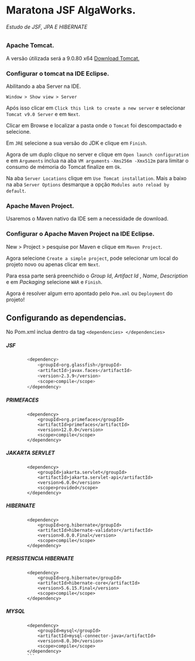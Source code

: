 # Maratona JSF AlgaWorks.
###### Estudo de JSF, JPA E HIBERNATE

### Apache Tomcat.
A versão útilizada será a 9.0.80 x64 [Download Tomcat.](https://dlcdn.apache.org/tomcat/tomcat-9/v9.0.80/bin/apache-tomcat-9.0.80-windows-x64.zip)

### Configurar o tomcat na IDE Eclipse.
Abilitando a aba Server na IDE.
```
Window > Show view > Server
```

Após isso clicar em `Click this link to create a new server` e selecionar `Tomcat v9.0 Server` e em `Next`.

Clicar em Browse e localizar a pasta onde o `Tomcat` foi descompactado e selecione.

Em `JRE` selecione a sua versão do JDK e clique em `Finish`.

Agora de um duplo clique no server e clique em `Open launch configuration` e em `Arguments` inclua na aba `VM arguments` `-Xms256m -Xmx512m` para limitar o consumo de mémoria do Tomcat finalize em `Ok`.

Na aba `Server Locations` clique em `Use Tomcat installation`.
Mais a baixo na aba `Server Options` desmarque a opção `Modules auto reload by default`.


### Apache Maven Project.
Usaremos o Maven nativo da IDE sem a necessidade de download.

### Configurar o Apache Maven Project na IDE Eclipse.
New > Project > pesquise por Maven e clique em `Maven Project`.

Agora selecione `Create a simple project`, pode selecionar um local do projeto novo ou apenas clicar em `Next`.

Para essa parte será preenchido o *Group Id*, *Artifact Id* , *Name*, *Description* e em *Packaging* selecione `WAR` e `Finish`.

Agora é resolver algum erro apontado pelo `Pom.xml` ou `Deployment` do projeto!

## Configurando as dependencias.

No Pom.xml inclua dentro da tag `<dependencies> </dependencies>`
##### JSF
```sh 
        <dependency>
            <groupId>org.glassfish</groupId>
            <artifactId>javax.faces</artifactId>
            <version>2.3.9</version>
            <scope>compile</scope>
        </dependency>
```
##### PRIMEFACES
```
        <dependency>
            <groupId>org.primefaces</groupId>
            <artifactId>primefaces</artifactId>
            <version>12.0.0</version>
            <scope>compile</scope>      
        </dependency>
```

##### JAKARTA SERVLET
```
        <dependency>
            <groupId>jakarta.servlet</groupId>
            <artifactId>jakarta.servlet-api</artifactId>
            <version>6.0.0</version>
            <scope>provided</scope>
        </dependency>
```

##### HIBERNATE
```
        <dependency>
            <groupId>org.hibernate</groupId>
            <artifactId>hibernate-validator</artifactId>
            <version>8.0.0.Final</version>
            <scope>compile</scope>
        </dependency>
```

##### PERSISTENCIA HIBERNATE
```
        <dependency>
            <groupId>org.hibernate</groupId>
            <artifactId>hibernate-core</artifactId>
            <version>5.6.15.Final</version>
            <scope>compile</scope>
        </dependency>
```

##### MYSQL
```
        <dependency>
            <groupId>mysql</groupId>
            <artifactId>mysql-connector-java</artifactId>
            <version>8.0.30</version>
            <scope>compile</scope>
        </dependency>
        ```